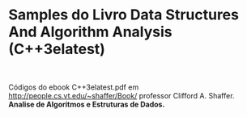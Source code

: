 # Samples do Livro Data Structures And Algorithm Analysis (C++3elatest)
<br>

Códigos do ebook C++3elatest.pdf em http://people.cs.vt.edu/~shaffer/Book/
professor Clifford A. Shaffer.
<br>
<b>Analise de Algoritmos e Estruturas de Dados.</b>
